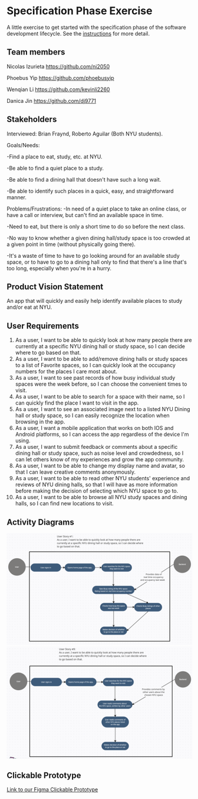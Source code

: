 # Specification Phase Exercise

A little exercise to get started with the specification phase of the software development lifecycle. See the [instructions](instructions.md) for more detail.

## Team members
Nicolas Izurieta
https://github.com/ni2050

Phoebus Yip
https://github.com/phoebusyip

Wenqian Li
https://github.com/kevinli2260

Danica Jin
https://github.com/dj9771

## Stakeholders

Interviewed: Brian Fraynd, Roberto Aguilar (Both NYU students).

Goals/Needs:

  -Find a place to eat, study, etc. at NYU.
  
  -Be able to find a quiet place to a study.
  
  -Be able to find a dining hall that doesn't have such a long wait.
  
  -Be able to identify such places in a quick, easy, and straightforward manner.

Problems/Frustrations:
  -In need of a quiet place to take an online class, or have a call or interview, but can't find an available space in time.
  
  -Need to eat, but there is only a short time to do so before the next class.
  
  -No way to know whether a given dining hall/study space is too crowded at a given point in time (without physically going there).
  
  -It's a waste of time to have to go looking around for an available study space, or to have to go to a dining hall only to find that there's a line that's too long, especially when you're in a hurry.
  

## Product Vision Statement

An app that will quickly and easily help identify available places to study and/or eat at NYU.

## User Requirements

1) As a user, I want to be able to quickly look at how many people there are currently at a specific NYU dining hall or study space, so I can decide where to go based on that.
2) As a user, I want to be able to add/remove dining halls or study spaces to a list of Favorite spaces, so I can quickly look at the occupancy numbers for the places I care most about.
3) As a user, I want to see past records of how busy individual study spaces were the week before, so I can choose the convenient times to visit.
4) As a user, I want to be able to search for a space with their name, so I can quickly find the place I want to visit in the app.
5) As a user, I want to see an associated image next to a listed NYU Dining hall or study space, so I can easily recognize the location when browsing in the app.
6) As a user, I want a mobile application that works on both IOS and Android platforms, so I can access the app regardless of the device I'm using.
7) As a user, I want to submit feedback or comments about a specific dining hall or study space, such as noise level and crowdedness, so I can let others know of my experiences and grow the app community.
8) As a user, I want to be able to change my display name and avatar, so that I can leave creative comments anonymously.
9) As a user, I want to be able to read other NYU students' experience and reviews of NYU dining halls, so that I will have as more information before making the decision of selecting which NYU space to go to.
10) As a user, I want to be able to browse all NYU study spaces and dining halls, so I can find new locations to visit.

## Activity Diagrams

![UML Diagram 1 for User Specification #1](./images/UML_1.png)
![UML Diagram 2 for User Specification #9](./images/UML_9.png)

## Clickable Prototype

[Link to our Figma Clickable Prototype](https://www.figma.com/file/3CLhPQGK7UPsN0ziwYpSzA/Project1?type=design&node-id=0%3A1&mode=design&t=mZJp0Sxt2Pnbbq9G-1)